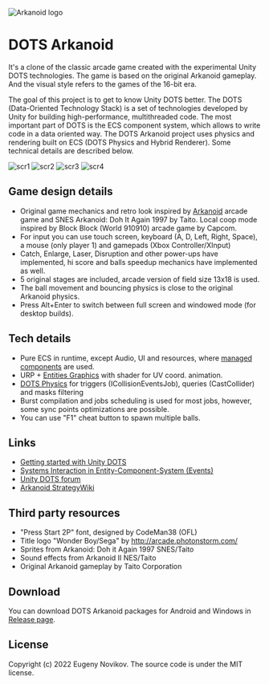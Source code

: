 ![Arkanoid logo](/Images/icon.png)

# DOTS Arkanoid

It's a clone of the classic arcade game created with the experimental Unity DOTS technologies. The game is based on the original Arkanoid gameplay. And the visual style refers to the games of the 16-bit era.

The goal of this project is to get to know Unity DOTS better. The DOTS (Data-Oriented Technology Stack) is a set of technologies developed by Unity for building high-performance, multithreaded code. The most important part of DOTS is the ECS component system, which allows to write code in a data oriented way. The DOTS Arkanoid project uses physics and rendering built on ECS (DOTS Physics and Hybrid Renderer). Some technical details are described below.

![scr1](/Images/1s.png) ![scr2](/Images/2s.png)
![scr3](/Images/3s.png) ![scr4](/Images/4s.png)

## Game design details

* Original game mechanics and retro look inspired by [Arkanoid](https://en.wikipedia.org/wiki/Arkanoid) arcade game and SNES Arkanoid: Doh It Again 1997 by Taito. Local coop mode inspired by Block Block (World 910910) arcade game by Capcom.
* For input you can use touch screen, keyboard (A, D, Left, Right, Space), a mouse (only player 1) and gamepads (Xbox Controller/XInput)
* Catch, Enlarge, Laser, Disruption and other power-ups have implemented, hi score and balls speedup mechanics have implemented as well.
* 5 original stages are included, arcade version of field size 13x18 is used.
* The ball movement and bouncing physics is close to the original Arkanoid physics.
* Press Alt+Enter to switch between full screen and windowed mode (for desktop builds).

## Tech details

* Pure ECS in runtime, except Audio, UI and resources, where [managed components](https://docs.unity3d.com/Packages/com.unity.entities@1.0/manual/components-managed.html) are used.
* URP + [Entities Graphics](https://docs.unity3d.com/Packages/com.unity.entities.graphics@1.0/manual/index.html) with shader for UV coord. animation.
* [DOTS Physics](https://docs.unity3d.com/Packages/com.unity.physics@latest/index.html) for triggers (ICollisionEventsJob), queries (CastCollider) and masks filtering
* Burst compilation and jobs scheduling is used for most jobs, however, some sync points optimizations are possible.
* You can use "F1" cheat button to spawn multiple balls.

## Links

* [Getting started with Unity DOTS](https://nikolayk.medium.com/getting-started-with-unity-dots-part-1-ecs-7f963777db8e)
* [Systems Interaction in Entity-Component-System (Events)](https://medium.com/@ben.rasooli/systems-interaction-in-entity-component-system-events-4a050153c8ac)
* [Unity DOTS forum](https://forum.unity.com/forums/data-oriented-technology-stack.147/)
* [Arkanoid StrategyWiki](https://strategywiki.org/wiki/Arkanoid/Gameplay)

## Third party resources

* "Press Start 2P" font, designed by CodeMan38 (OFL)
* Title logo "Wonder Boy/Sega" by http://arcade.photonstorm.com/
* Sprites from Arkanoid: Doh it Again 1997 SNES/Taito
* Sound effects from Arkanoid II NES/Taito
* Original Arkanoid gameplay by Taito Corporation

## Download

You can download DOTS Arkanoid packages for Android and Windows in [Release page](https://github.com/EugenyN/DOTS-Arkanoid/releases).


## License

Copyright (c) 2022 Eugeny Novikov. The source code is under the MIT license.
